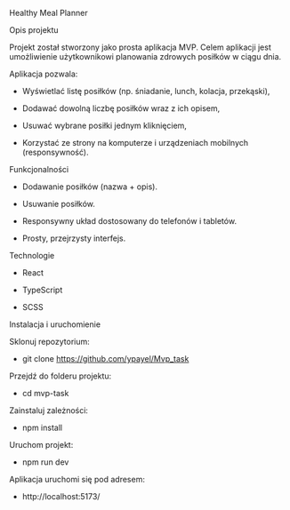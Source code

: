 Healthy Meal Planner

Opis projektu

  Projekt został stworzony jako prosta aplikacja MVP.
  Celem aplikacji jest umożliwienie użytkownikowi planowania zdrowych posiłków w ciągu dnia.


Aplikacja pozwala:

- Wyświetlać listę posiłków (np. śniadanie, lunch, kolacja, przekąski),

- Dodawać dowolną liczbę posiłków wraz z ich opisem,

- Usuwać wybrane posiłki jednym kliknięciem,

- Korzystać ze strony na komputerze i urządzeniach mobilnych (responsywność).


Funkcjonalności

- Dodawanie posiłków (nazwa + opis).

- Usuwanie posiłków.

- Responsywny układ dostosowany do telefonów i tabletów.

- Prosty, przejrzysty interfejs.


Technologie

- React

- TypeScript

- SCSS


Instalacja i uruchomienie

Sklonuj repozytorium:

- git clone https://github.com/ypayel/Mvp_task

Przejdź do folderu projektu:

- cd mvp-task

Zainstaluj zależności:

- npm install

Uruchom projekt:

- npm run dev

Aplikacja uruchomi się pod adresem:

- http://localhost:5173/
